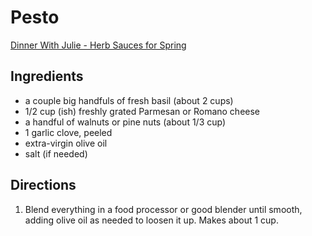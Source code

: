 # Pesto

[Dinner With Julie - Herb Sauces for Spring](https://www.cbc.ca/news/canada/calgary/julie-recipes-green-sauce-spring-1.5179871)

## Ingredients

* a couple big handfuls of fresh basil (about 2 cups)
* 1/2 cup (ish) freshly grated Parmesan or Romano cheese
* a handful of walnuts or pine nuts (about 1/3 cup)
* 1 garlic clove, peeled
* extra-virgin olive oil
* salt (if needed)

## Directions

1. Blend everything in a food processor or good blender until smooth, adding olive oil as needed to loosen it up. Makes about 1 cup.
